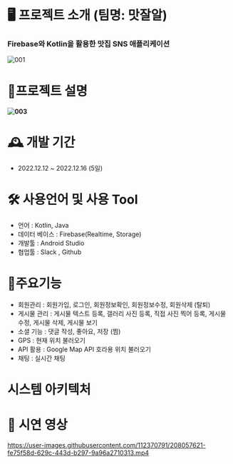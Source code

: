 # 🖥 프로젝트 소개 (팀명: 맛잘알)
### Firebase와 Kotlin을 활용한 맛집 SNS 애플리케이션
![001](https://user-images.githubusercontent.com/112370791/208055333-10b0c795-9b7c-4af8-bdee-0c61fed1a82f.png)

# 📝프로젝트 설명
#### ![003](https://user-images.githubusercontent.com/112370791/208055246-95cd82fe-2949-4101-8bef-a31dd3ebe1d5.png)

# 🕰 개발 기간
 - 2022.12.12 ~ 2022.12.16 (5일)

# 🛠 사용언어 및 사용 Tool
  - 언어 : Kotlin, Java
  - 데이터 베이스 : Firebase(Realtime, Storage)
  - 개발툴 : Android Studio
  - 협업툴 : Slack , Github
  
# 📌주요기능
  - 회원관리 : 회원가입, 로그인, 회원정보확인, 회원정보수정, 회원삭제 (탈퇴)
  - 게시물 관리 : 게시물 텍스트 등록, 갤러리 사진 등록, 직접 사진 찍어 등록, 게시물 수정, 게시물 삭제, 게시물 보기
  - 소셜 기능 : 댓글 작성, 좋아요, 저장 (찜)
  - GPS : 현재 위치 불러오기
  - API 활용 : Google Map API 호라용 위치 불러오기
  - 채팅 : 실시간 채팅
  
# 시스템 아키텍처

  
# 🎥 시연 영상
https://user-images.githubusercontent.com/112370791/208057621-fe75f58d-629c-443d-b297-9a96a2710313.mp4


